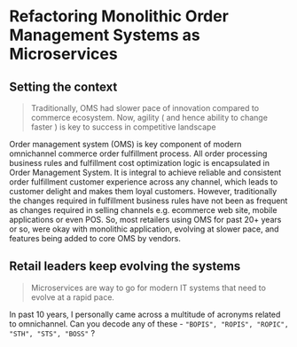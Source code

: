 # Refactoring Monolithic Order Management Systems as Microservices


## Setting the context

>  Traditionally, OMS had slower pace of innovation compared to commerce ecosystem. Now, agility ( and hence ability to change faster ) is key to success in competitive landscape

Order management system (OMS) is key component of modern omnichannel commerce order fulfillment process. All order processing business rules and fulfillment cost optimization logic is encapsulated in Order Management System. It is integral to achieve reliable and consistent order fulfillment customer experience across any channel, which leads to customer delight and makes them loyal customers. 
However, traditionally the changes required in fulfillment business rules have not been as frequent as changes required in selling channels e.g. ecommerce web site, mobile applications or even POS. So, most retailers using OMS for past 20+ years or so, were okay with monolithic application, evolving at slower pace, and features being added to core OMS by vendors. 

## Retail leaders keep evolving the systems

> Microservices are way to go for modern IT systems that need to evolve at a rapid pace.

In past 10 years, I personally came across a multitude of acronyms related to omnichannel. Can you decode any of these - `"BOPIS", "ROPIS", "ROPIC", "STH", "STS", "BOSS"`  ?


<!--stackedit_data:
eyJoaXN0b3J5IjpbLTEwMTUzODMsODM0MDQyMV19
-->